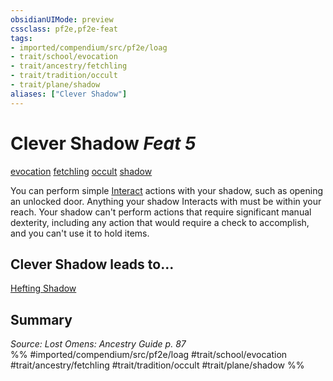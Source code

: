 ```yaml
---
obsidianUIMode: preview
cssclass: pf2e,pf2e-feat
tags:
- imported/compendium/src/pf2e/loag
- trait/school/evocation
- trait/ancestry/fetchling
- trait/tradition/occult
- trait/plane/shadow
aliases: ["Clever Shadow"]
---
```

# Clever Shadow  *Feat 5*  
[evocation](evocation.md)  [fetchling](fetchling-b2.md)  [occult](occult.md)  [shadow](rules/traits/shadow.md)  


You can perform simple [Interact](interact.md) actions with your shadow, such as opening an unlocked door. Anything your shadow Interacts with must be within your reach. Your shadow can't perform actions that require significant manual dexterity, including any action that would require a check to accomplish, and you can't use it to hold items.

## Clever Shadow leads to...

[Hefting Shadow](hefting-shadow-loag.md)

## Summary

*Source: Lost Omens: Ancestry Guide p. 87*  
%% #imported/compendium/src/pf2e/loag #trait/school/evocation #trait/ancestry/fetchling #trait/tradition/occult #trait/plane/shadow %%